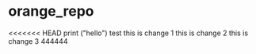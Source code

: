 # orange_repo
<<<<<<< HEAD
print ("hello")
test
this is change 1
this is change 2
this is change 3
444444